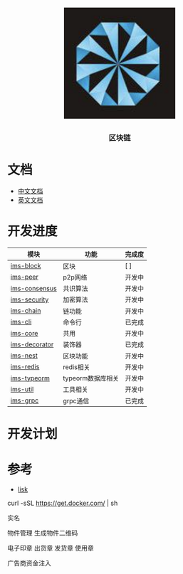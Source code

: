 <h1 align="center">
  <a href="libp2p.io"><img width="250" src="https://github.com/iwe7/nestchain/blob/master/static/logo/logo.png" /></a>
</h1>
<h3 align="center">区块链</h3>

# 文档

- [中文文档](./docs/cn/README.md)
- [英文文档](./docs/en/README.md)

# 开发进度

| 模块                                                  | 功能           | 完成度 |
|-----------------------------------------------------|--------------|-----|
| [ims-block](./packages/ims-block/README.md)         | 区块           | [ ] |
| [ims-peer](./packages/ims-peer/README.md)           | p2p网络        | 开发中 |
| [ims-consensus](./packages/ims-consensus/README.md) | 共识算法         | 开发中 |
| [ims-security](./packages/ims-security/README.md)   | 加密算法         | 开发中 |
| [ims-chain](./packages/ims-chain/README.md)         | 链功能          | 开发中 |
| [ims-cli](./packages/ims-cli/README.md)             | 命令行          | 已完成 |
| [ims-core](./packages/ims-core/README.md)           | 共用           | 开发中 |
| [ims-decorator](./packages/ims-decorator/README.md) | 装饰器          | 已完成 |
| [ims-nest](./packages/ims-nest/README.md)           | 区块功能         | 开发中 |
| [ims-redis](./packages/ims-redis/README.md)         | redis相关      | 开发中 |
| [ims-typeorm](./packages/ims-typeorm/README.md)     | typeorm数据库相关 | 开发中 |
| [ims-util](./packages/ims-util/README.md)           | 工具相关         | 开发中 |
| [ims-grpc](./packages/ims-grpc)                     | grpc通信       | 已完成 |

# 开发计划


# 参考
- [lisk](https://github.com/LiskHQ/lisk)


curl -sSL https://get.docker.com/ | sh

实名

物件管理
生成物件二维码

电子印章
出货章 发货章 使用章

广告商资金注入
